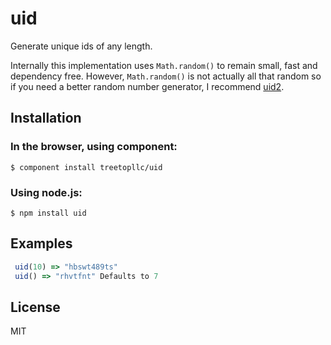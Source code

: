 
# uid

  Generate unique ids of any length.

  Internally this implementation uses `Math.random()` to remain small, fast and dependency free. However, `Math.random()` is not actually all that random so if you need a better random number generator, I recommend [uid2](https://github.com/coreh/uid2).

## Installation

### In the browser, using component:

    $ component install treetopllc/uid

### Using node.js:

    $ npm install uid

## Examples

```js
 uid(10) => "hbswt489ts"
 uid() => "rhvtfnt" Defaults to 7
```

## License

  MIT
